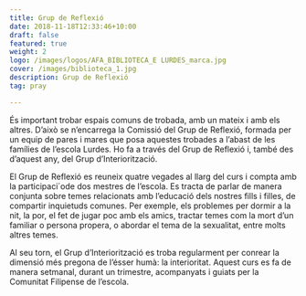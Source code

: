 ```yaml
---
title: Grup de Reflexió
date: 2018-11-18T12:33:46+10:00
draft: false
featured: true
weight: 2
logo: /images/logos/AFA_BIBLIOTECA_E LURDES_marca.jpg
cover: /images/biblioteca_1.jpg
description: Grup de Reflexió
tag: pray

---
```

És important trobar espais comuns de trobada, amb un mateix i amb els altres. D’això se n’encarrega la Comissió del Grup de Reflexió, formada per un equip de pares i mares que posa aquestes trobades a l’abast de les famílies de l’escola Lurdes. Ho fa a través del Grup de Reflexió i, també des d’aquest any, del Grup d’Interiorització.

El Grup de Reflexió es reuneix quatre vegades al llarg del curs i compta amb la participaci´ode dos mestres de l’escola. Es tracta de parlar de manera conjunta sobre temes relacionats amb l’educació dels nostres fills i filles, de compartir inquietuds comunes. Per exemple, els problemes per dormir a la nit, la por, el fet de jugar poc amb els amics, tractar temes com la mort d’un familiar o persona propera, o abordar el tema de la sexualitat, entre molts altres temes.

Al seu torn, el Grup d’Interiorització es troba regularment per conrear la dimensió més pregona de l’ésser humà: la interioritat. Aquest curs es fa de manera setmanal, durant un trimestre, acompanyats i guiats per la Comunitat Filipense de l’escola.

